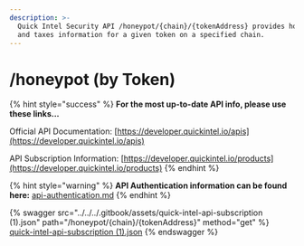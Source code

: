 ```yaml
---
description: >-
  Quick Intel Security API /honeypot/{chain}/{tokenAddress} provides honeypot
  and taxes information for a given token on a specified chain.
---
```


# /honeypot (by Token)

{% hint style="success" %}
**For the most up-to-date API info, please use these links...**

Official API Documentation: [https://developer.quickintel.io/apis](https://developer.quickintel.io/apis)

API Subscription Information: [https://developer.quickintel.io/products](https://developer.quickintel.io/products)
{% endhint %}

{% hint style="warning" %}
**API Authentication information can be found here:** [api-authentication.md](../api-authentication.md "mention")
{% endhint %}

{% swagger src="../../../.gitbook/assets/quick-intel-api-subscription (1).json" path="/honeypot/{chain}/{tokenAddress}" method="get" %}
[quick-intel-api-subscription (1).json](<../../../.gitbook/assets/quick-intel-api-subscription (1).json>)
{% endswagger %}

